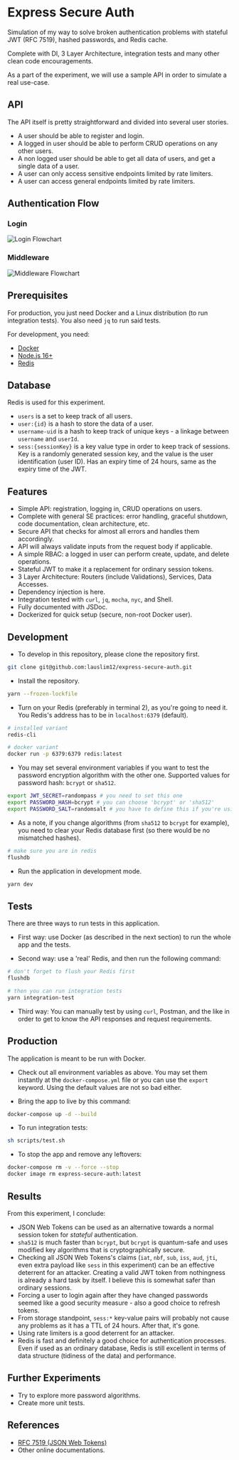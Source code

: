 # Express Secure Auth

Simulation of my way to solve broken authentication problems with stateful JWT (RFC 7519), hashed passwords, and Redis cache.

Complete with DI, 3 Layer Architecture, integration tests and many other clean code encouragements.

As a part of the experiment, we will use a sample API in order to simulate a real use-case.

## API

The API itself is pretty straightforward and divided into several user stories.

- A user should be able to register and login.
- A logged in user should be able to perform CRUD operations on any other users.
- A non logged user should be able to get all data of users, and get a single data of a user.
- A user can only access sensitive endpoints limited by rate limiters.
- A user can access general endpoints limited by rate limiters.

## Authentication Flow

### Login

![Login Flowchart](./assets/login-flow.png)

### Middleware

![Middleware Flowchart](./assets/middleware-flow.png)

## Prerequisites

For production, you just need Docker and a Linux distribution (to run integration tests). You also need `jq` to run said tests.

For development, you need:

- [Docker](https://www.docker.com/)
- [Node.js 16+](https://nodejs.org/en/)
- [Redis](https://redis.io/)

## Database

Redis is used for this experiment.

- `users` is a set to keep track of all users.
- `user:{id}` is a hash to store the data of a user.
- `username-uid` is a hash to keep track of unique keys - a linkage between `username` and `userId`.
- `sess:{sessionKey}` is a key value type in order to keep track of sessions. Key is a randomly generated session key, and the value is the user identification (user ID). Has an expiry time of 24 hours, same as the expiry time of the JWT.

## Features

- Simple API: registration, logging in, CRUD operations on users.
- Complete with general SE practices: error handling, graceful shutdown, code documentation, clean architecture, etc.
- Secure API that checks for almost all errors and handles them accordingly.
- API will always validate inputs from the request body if applicable.
- A simple RBAC: a logged in user can perform create, update, and delete operations.
- Stateful JWT to make it a replacement for ordinary session tokens.
- 3 Layer Architecture: Routers (include Validations), Services, Data Accesses.
- Dependency injection is here.
- Integration tested with `curl`, `jq`, `mocha`, `nyc`, and Shell.
- Fully documented with JSDoc.
- Dockerized for quick setup (secure, non-root Docker user).

## Development

- To develop in this repository, please clone the repository first.

```bash
git clone git@github.com:lauslim12/express-secure-auth.git
```

- Install the repository.

```bash
yarn --frozen-lockfile
```

- Turn on your Redis (preferably in terminal 2), as you're going to need it. You Redis's address has to be in `localhost:6379` (default).

```bash
# installed variant
redis-cli

# docker variant
docker run -p 6379:6379 redis:latest
```

- You may set several environment variables if you want to test the password encryption algorithm with the other one. Supported values for password hash: `bcrypt` or `sha512`.

```bash
export JWT_SECRET=randompass # you need to set this one
export PASSWORD_HASH=bcrypt # you can choose 'bcrypt' or 'sha512'
export PASSWORD_SALT=randomsalt # you have to define this if you're using 'sha512'
```

- As a note, if you change algorithms (from `sha512` to `bcrypt` for example), you need to clear your Redis database first (so there would be no mismatched hashes).

```bash
# make sure you are in redis
flushdb
```

- Run the application in development mode.

```bash
yarn dev
```

## Tests

There are three ways to run tests in this application.

- First way: use Docker (as described in the next section) to run the whole app and the tests.

- Second way: use a 'real' Redis, and then run the following command:

```bash
# don't forget to flush your Redis first
flushdb

# then you can run integration tests
yarn integration-test
```

- Third way: You can manually test by using `curl`, Postman, and the like in order to get to know the API responses and request requirements.

## Production

The application is meant to be run with Docker.

- Check out all environment variables as above. You may set them instantly at the `docker-compose.yml` file or you can use the `export` keyword. Using the default values are not so bad either.

- Bring the app to live by this command:

```bash
docker-compose up -d --build
```

- To run integration tests:

```bash
sh scripts/test.sh
```

- To stop the app and remove any leftovers:

```bash
docker-compose rm -v --force --stop
docker image rm express-secure-auth:latest
```

## Results

From this experiment, I conclude:

- JSON Web Tokens can be used as an alternative towards a normal session token for _stateful_ authentication.
- `sha512` is much faster than `bcrypt`, but `bcrypt` is quantum-safe and uses modified key algorithms that is cryptographically secure.
- Checking all JSON Web Tokens's claims (`iat`, `nbf`, `sub`, `iss`, `aud`, `jti`, even extra payload like `sess` in this experiment) can be an effective deterrent for an attacker. Creating a valid JWT token from nothingness is already a hard task by itself. I believe this is somewhat safer than ordinary sessions.
- Forcing a user to login again after they have changed passwords seemed like a good security measure - also a good choice to refresh tokens.
- From storage standpoint, `sess:*` key-value pairs will probably not cause any problems as it has a TTL of 24 hours. After that, it's gone.
- Using rate limiters is a good deterrent for an attacker.
- Redis is fast and definitely a good choice for authentication processes. Even if used as an ordinary database, Redis is still excellent in terms of data structure (tidiness of the data) and performance.

## Further Experiments

- Try to explore more password algorithms.
- Create more unit tests.

## References

- [RFC 7519 (JSON Web Tokens)](https://datatracker.ietf.org/doc/html/rfc7519)
- Other online documentations.
